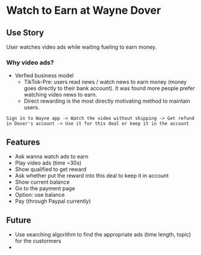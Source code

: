 # Watch to Earn at Wayne Dover

## Use Story

User watches video ads while waiting fueling to earn money.

### Why video ads?

- Verfied business model 
    - TikTok-Pre: users read news / watch news to earn money (money goes directly to their bank account). It was found more people prefer watching video news to earn.
    - Direct rewarding is the most directly motivating method to maintain users. 

```
Sign in to Wayne app -> Watch the video without skipping -> Get refund in Dover's account -> Use it for this deal or keep it in the account
```

## Features 

- Ask wanna watch ads to earn
- Play video ads (time ~30s)
- Show qualified to get reward
- Ask whether put the reward into this deal to keep it in account
- Show current balance
- Go to the payment page
- Option: use balance
- Pay (through Paypal currently)


## Future

- Use searching algorithm to find the appropriate ads (time length, topic) for the custormers
- 
